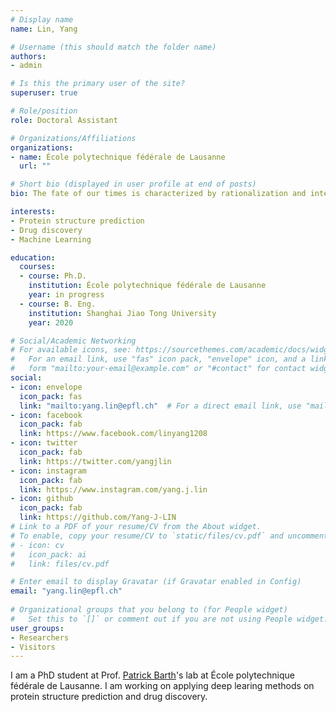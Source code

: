 ```yaml
---
# Display name
name: Lin, Yang

# Username (this should match the folder name)
authors:
- admin

# Is this the primary user of the site?
superuser: true

# Role/position
role: Doctoral Assistant

# Organizations/Affiliations
organizations:
- name: École polytechnique fédérale de Lausanne
  url: ""

# Short bio (displayed in user profile at end of posts)
bio: The fate of our times is characterized by rationalization and intellectualization and, above all, by the disenchantment of the world.

interests:
- Protein structure prediction
- Drug discovery
- Machine Learning

education:
  courses:
  - course: Ph.D.
    institution: École polytechnique fédérale de Lausanne
    year: in progress
  - course: B. Eng.
    institution: Shanghai Jiao Tong University
    year: 2020

# Social/Academic Networking
# For available icons, see: https://sourcethemes.com/academic/docs/widgets/#icons
#   For an email link, use "fas" icon pack, "envelope" icon, and a link in the
#   form "mailto:your-email@example.com" or "#contact" for contact widget.
social:
- icon: envelope
  icon_pack: fas
  link: "mailto:yang.lin@epfl.ch"  # For a direct email link, use "mailto:test@example.org".
- icon: facebook
  icon_pack: fab
  link: https://www.facebook.com/linyang1208
- icon: twitter
  icon_pack: fab
  link: https://twitter.com/yangjlin
- icon: instagram
  icon_pack: fab
  link: https://www.instagram.com/yang.j.lin
- icon: github
  icon_pack: fab
  link: https://github.com/Yang-J-LIN
# Link to a PDF of your resume/CV from the About widget.
# To enable, copy your resume/CV to `static/files/cv.pdf` and uncomment the lines below.  
# - icon: cv
#   icon_pack: ai
#   link: files/cv.pdf

# Enter email to display Gravatar (if Gravatar enabled in Config)
email: "yang.lin@epfl.ch"
  
# Organizational groups that you belong to (for People widget)
#   Set this to `[]` or comment out if you are not using People widget.  
user_groups:
- Researchers
- Visitors
---
```


I am a PhD student at Prof. [Patrick Barth](https://www.epfl.ch/labs/barth-lab/)'s lab at École polytechnique fédérale de Lausanne. I am working on applying deep learing methods on protein structure prediction and drug discovery.
